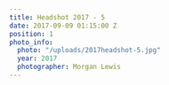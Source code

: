 ```yaml
---
title: Headshot 2017 - 5
date: 2017-09-09 01:15:00 Z
position: 1
photo_info:
  photo: "/uploads/2017headshot-5.jpg"
  year: 2017
  photographer: Morgan Lewis
---
```


